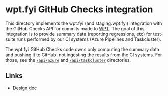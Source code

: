 # wpt.fyi GitHub Checks integration

This directory implements the wpt.fyi (and staging.wpt.fyi) integration with
the GitHub Checks API for commits made to
[WPT](https://github.com/web-platform-tests/wpt). The goal of this integration
is to provide summary data (reporting regressions, etc) for test-suite runs
performed by our CI systems (Azure Pipelines and Taskcluster).

The wpt.fyi GitHub Checks code owns only computing the summary data and pushing
it to GitHub, not ingesting the results from the CI systems. For those, see the
[`/api/azure`](../api/azure/) and [`/api/taskcluster`](../api/taskcluster)
directories.

## Links

* [Design doc](https://docs.google.com/document/d/1EsMmll5s5ZA4kvaCeFUKFfdjG8DMxGANX8JDPl8rKFE/edit)
